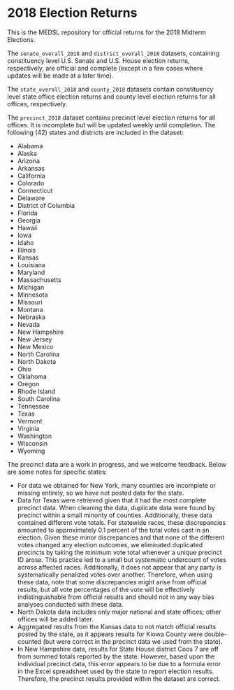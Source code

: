 # 2018 Election Returns

This is the MEDSL repository for official returns for the 2018 Midterm Elections.

The `senate_overall_2018` and `district_overall_2018` datasets, containing constituency level U.S. Senate and U.S. House election returns, respectively, are official and complete (except in a few cases where updates will be made at a later time).

The `state_overall_2018` and `county_2018` datasets contain constituency level state office election returns and county level election returns for all offices, respectively.

The `precinct_2018` dataset contains precinct level election returns for all offices. It is incomplete but will be updated weekly until completion. The following (42) states and districts are included in the dataset:

* Alabama
* Alaska
* Arizona
* Arkansas
* California
* Colorado
* Connecticut
* Delaware
* District of Columbia
* Florida
* Georgia
* Hawaii
* Iowa
* Idaho
* Illinois
* Kansas
* Louisiana
* Maryland
* Massachusetts
* Michigan
* Minnesota
* Missouri
* Montana
* Nebraska
* Nevada
* New Hampshire
* New Jersey
* New Mexico
* North Carolina
* North Dakota
* Ohio
* Oklahoma
* Oregon
* Rhode Island
* South Carolina
* Tennessee
* Texas
* Vermont
* Virginia
* Washington
* Wisconsin
* Wyoming

The precinct data are a work in progress, and we welcome feedback. Below are some notes for specific states:

- For data we obtained for New York, many counties are incomplete or missing entirely, so we have not posted data for the state.
- Data for Texas were retrieved given that it had the most complete precinct data. When cleaning the data, duplicate data were found by precinct within a small minority of counties. Additionally, these data contained different vote totals. For statewide races, these discrepancies amounted to approximately 0.1 percent of the total votes cast in an election. Given these minor discrepancies and that none of the different votes changed any election outcomes, we eliminated duplicated precincts by taking the minimum vote total whenever a unique precinct ID arose. This practice led to a small but systematic undercount of votes across affected races. Additionally, it does not appear that any party is systematically penalized votes over another. Therefore, when using these data, note that some discrepancies might arise from official results, but all vote percentages of the vote will be effectively indistinguishable from official results and should not in any way bias analyses conducted with these data.
- North Dakota data includes only major national and state offices; other offices will be added later.
- Aggregated results from the Kansas data to not match official results posted by the state, as it appears results for Kiowa County were double-counted (but were correct in the precinct data we used from the state).
- In New Hampshire data, results for State House district Coos 7 are off from summed totals reported by the state. However, based upon the individual precinct data, this error appears to be due to a formula error in the Excel spreadsheet used by the state to report election results. Therefore, the precinct results provided within the dataset are correct.